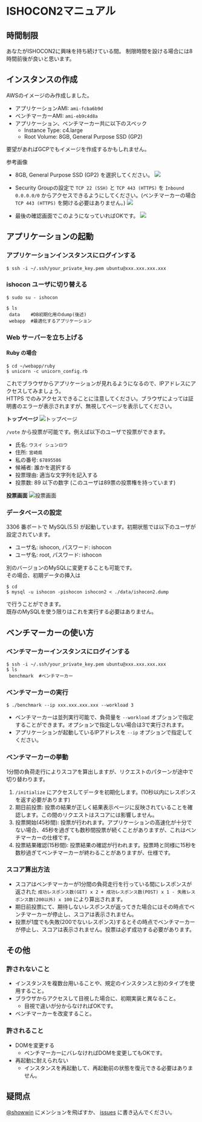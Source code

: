 # ISHOCON2マニュアル
## 時間制限
あなたがISHOCON2に興味を持ち続けている間。
制限時間を設ける場合には8時間前後が良いと思います。

## インスタンスの作成
AWSのイメージのみ作成しました。
* アプリケーションAMI: `ami-fcba6b9d`
* ベンチマーカーAMI: `ami-eb9c4d8a`
* アプリケーション、ベンチマーカー共に以下のスペック
  * Instance Type: c4.large
  * Root Volume: 8GB, General Purpose SSD (GP2)

要望があればGCPでもイメージを作成するかもしれません。

参考画像  
* 8GB, General Purpose SSD (GP2) を選択してください。
![](https://raw.githubusercontent.com/showwin/ISHOCON2/master/doc/images/instance1.png)

* Security Groupの設定で `TCP 22 (SSH)` と `TCP 443 (HTTPS)` を `Inbound 0.0.0.0/0` からアクセスできるようにしてください。(ベンチマーカーの場合 `TCP 443 (HTTPS)` を開ける必要はありません。)
![](https://raw.githubusercontent.com/showwin/ISHOCON2/master/doc/images/instance2.png)

* 最後の確認画面でこのようになっていればOKです。
![](https://raw.githubusercontent.com/showwin/ISHOCON2/master/doc/images/instance3.png)

## アプリケーションの起動
### アプリケーションインスタンスにログインする

```
$ ssh -i ~/.ssh/your_private_key.pem ubuntu@xxx.xxx.xxx.xxx
```

### ishocon ユーザに切り替える
```
$ sudo su - ishocon
```

```
$ ls
 data    #DB初期化用のdump(後述)
 webapp  #最適化するアプリケーション
```

### Web サーバーを立ち上げる
#### Ruby の場合
```
$ cd ~/webapp/ruby
$ unicorn -c unicorn_config.rb
```

これでブラウザからアプリケーションが見れるようになるので、IPアドレスにアクセスしてみましょう。  
HTTPS でのみアクセスできることに注意してください。ブラウザによっては証明書のエラーが表示されますが、無視してページを表示してください。

**トップページ**
![トップページ](https://raw.githubusercontent.com/showwin/ISHOCON2/master/doc/images/top.png)

`/vote` から投票が可能です。例えば以下のユーザで投票ができます。
* 氏名: `ウスイ シュンロウ`
* 住所: `宮崎県`
* 私の番号: `67895586`
* 候補者: 誰かを選択する
* 投票理由: 適当な文字列を記入する
* 投票数: 89 以下の数字 (このユーザは89票の投票権を持っています)

**投票画面**
![投票画面](https://raw.githubusercontent.com/showwin/ISHOCON2/master/doc/images/vote.png)


### データベースの設定
3306 番ポートで MySQL(5.5) が起動しています。初期状態では以下のユーザが設定されています。
* ユーザ名: ishocon, パスワード: ishocon
* ユーザ名: root, パスワード: ishocon

別のバージョンのMySQLに変更することも可能です。  
その場合、初期データの挿入は
```
$ cd
$ mysql -u ishocon -pishocon ishocon2 < ./data/ishocon2.dump
```
で行うことができます。  
既存のMySQLを使う限りはこれを実行する必要はありません。

## ベンチマーカーの使い方
### ベンチマーカーインスタンスにログインする

```
$ ssh -i ~/.ssh/your_private_key.pem ubuntu@xxx.xxx.xxx.xxx
$ ls
 benchmark  #ベンチマーカー
```

### ベンチマーカーの実行
```
$ ./benchmark --ip xxx.xxx.xxx.xxx --workload 3
```
* ベンチマーカーは並列実行可能で、負荷量を `--workload` オプションで指定することができます。オプションで指定しない場合は3で実行されます。
* アプリケーションが起動しているIPアドレスを `--ip` オプションで指定してください。

### ベンチマーカーの挙動
1分間の負荷走行によりスコアを算出しますが、リクエストのパターンが途中で切り替わります。

1. `/initialize` にアクセスしてデータを初期化します。(10秒以内にレスポンスを返す必要があります)
1. 期日前投票: 投票の結果が正しく結果表示ページに反映されていることを確認します。この間のリクエストはスコアには影響しません。
1. 投票開始(45秒間): 投票が行われます。アプリケーションの高速化が十分でない場合、45秒を過ぎても数秒間投票が続くことがありますが、これはベンチマーカーの仕様です。
1. 投票結果確認(15秒間): 投票結果の確認が行われます。投票時と同様に15秒を数秒過ぎてベンチマーカーが終わることがありますが、仕様です。

### スコア算出方法
* スコアはベンチマーカーが1分間の負荷走行を行っている間にレスポンスが返された `成功レスポンス数(GET) x 2 + 成功レスポンス数(POST) x 1 - 失敗レスポンス数(200以外) x 100` により算出されます。
* 期日前投票にて、期待しないレスポンスが返ってきた場合にはその時点でベンチマーカーが停止し、スコアは表示されません。
* 投票が1度でも失敗(200でないレスポンス)するとその時点でベンチマーカーが停止し、スコアは表示されません。投票は必ず成功する必要があります。


## その他
### 許されないこと
* インスタンスを複数台用いることや、規定のインスタンスと別のタイプを使用すること。
* ブラウザからアクセスして目視した場合に、初期実装と異なること。
  * 目視で違いが分からなければOKです。
* ベンチマーカーを改変すること。

### 許されること
* DOMを変更する
  * ベンチマーカーにバレなければDOMを変更してもOKです。
* 再起動に耐えられない
  * インスタンスを再起動して、再起動前の状態を復元できる必要はありません。

## 疑問点
[@showwin](https://twitter.com/showwin) にメンションを飛ばすか、 [issues](https://github.com/showwin/ISHOCON2/issues) に書き込んでください。

